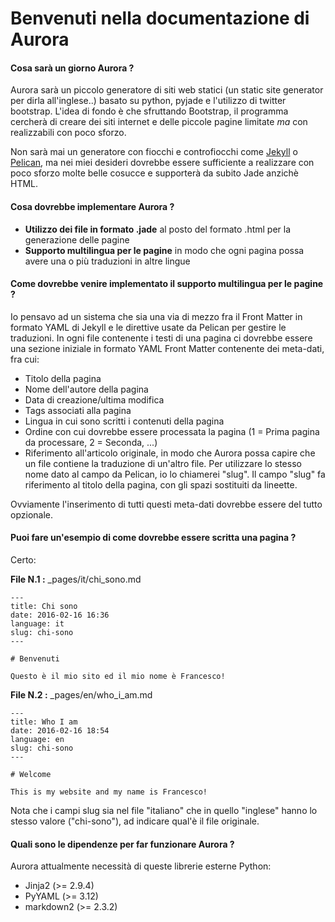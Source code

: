 # Benvenuti nella documentazione di Aurora

#### Cosa sarà un giorno Aurora ?
  
Aurora sarà un piccolo generatore di siti web statici (un static site generator per dirla all'inglese..) basato su python, pyjade e l'utilizzo di twitter bootstrap. L'idea di fondo è che sfruttando Bootstrap, il programma cercherà di creare dei siti internet e delle piccole pagine limitate *ma* con realizzabili con poco sforzo.

Non sarà mai un generatore con fiocchi e controfiocchi come [Jekyll](http://jekyllrb.com) o [Pelican](http://www.getpelican.com), ma nei miei desideri dovrebbe essere sufficiente a realizzare con poco sforzo molte belle cosucce e supporterà da subito Jade anzichè HTML.

#### Cosa dovrebbe implementare Aurora ?

* **Utilizzo dei file in formato .jade** al posto del formato .html per la generazione delle pagine
* **Supporto multilingua per le pagine** in modo che ogni pagina possa avere una o più traduzioni in altre lingue

#### Come dovrebbe venire implementato il supporto multilingua per le pagine ?

Io pensavo ad un sistema che sia una via di mezzo fra il Front Matter in formato YAML di Jekyll e le direttive usate da Pelican per gestire le traduzioni. In ogni file contenente i testi di una pagina ci dovrebbe essere una sezione iniziale in formato YAML Front Matter contenente dei meta-dati, fra cui:

* Titolo della pagina
* Nome dell'autore della pagina
* Data di creazione/ultima modifica
* Tags associati alla pagina
* Lingua in cui sono scritti i contenuti della pagina
* Ordine con cui dovrebbe essere processata la pagina (1 = Prima pagina da processare, 2 = Seconda, ...)
* Riferimento all'articolo originale, in modo che Aurora possa capire che un file contiene la traduzione di un'altro file. Per utilizzare lo stesso nome dato al campo da Pelican, io lo chiamerei "slug". Il campo "slug" fa riferimento al titolo della pagina, con gli spazi sostituiti da lineette.

Ovviamente l'inserimento di tutti questi meta-dati dovrebbe essere del tutto opzionale.

#### Puoi fare un'esempio di come dovrebbe essere scritta una pagina ?

Certo:

**File N.1 :** _pages/it/chi_sono.md
~~~~jade
---
title: Chi sono
date: 2016-02-16 16:36
language: it
slug: chi-sono
---

# Benvenuti

Questo è il mio sito ed il mio nome è Francesco!
~~~~

**File N.2 :** _pages/en/who_i_am.md
~~~~jade
---
title: Who I am
date: 2016-02-16 18:54
language: en
slug: chi-sono
---

# Welcome

This is my website and my name is Francesco!
~~~~

Nota che i campi slug sia nel file "italiano" che in quello "inglese" hanno lo stesso valore ("chi-sono"), ad indicare qual'è il file originale.

#### Quali sono le dipendenze per far funzionare Aurora ?

Aurora attualmente necessità di queste librerie esterne Python:

* Jinja2 (>= 2.9.4)
* PyYAML (>= 3.12)
* markdown2 (>= 2.3.2)
